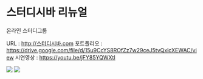 # 스터디시바 리뉴얼
온라인 스터디그룹


URL : http://스터디시바.com
포트폴리오 : https://drive.google.com/file/d/15u9CcYS8ROfZz7w29ceJ5tvQxlcXEWAC/view
시연영상 : https://youtu.be/jFY85YQWXtI


<img src="https://imgur.com/nPvjCL7">
<img src="https://imgur.com/OpSVRUk">

